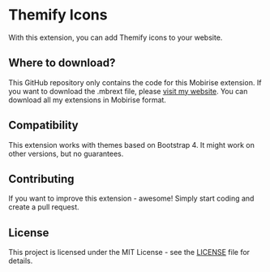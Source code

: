 # Themify Icons
With this extension, you can add Themify icons to your website.

## Where to download?
This GitHub repository only contains the code for this Mobirise extension. If you want to download the .mbrext file, please [visit my website](https://witsec.nl). You can download all my extensions in Mobirise format.

## Compatibility
This extension works with themes based on Bootstrap 4. It might work on other versions, but no guarantees.

## Contributing
If you want to improve this extension - awesome! Simply start coding and create a pull request.

## License
This project is licensed under the MIT License - see the [LICENSE](LICENSE) file for details.